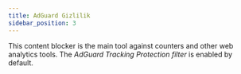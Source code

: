 ```yaml
---
title: AdGuard Gizlilik
sidebar_position: 3
---
```


This content blocker is the main tool against counters and other web analytics tools. The _AdGuard Tracking Protection filter_ is enabled by default.
